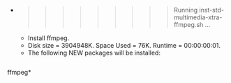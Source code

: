 * >>>>>>>>> Running inst-std-multimedia-xtra-ffmpeg.sh ...
  * Install ffmpeg.
  * Disk size = 3904948K. Space Used = 76K. Runtime = 00:00:00:01.
  * The following NEW packages will be installed:
  ```bash
ffmpeg*
  ```
